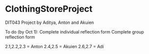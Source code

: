 # ClothingStoreProject

DIT043 Project by Aditya, Anton and Akuien

To do (by Oct 1):
Complete individual reflection form
Complete group reflection form 

2.1,2.2,2.3 = Anton
2.4,2.5 = Akuien
2.6,2.7 = Adi
